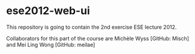 ese2012-web-ui
==============
This repository is going to contain the 2nd exercise  ESE lecture 2012.

Collaborators for this part of the course are
	Michèle Wyss [GitHub: Misch] and
	Mei Ling Wong [GitHub: meilae]

